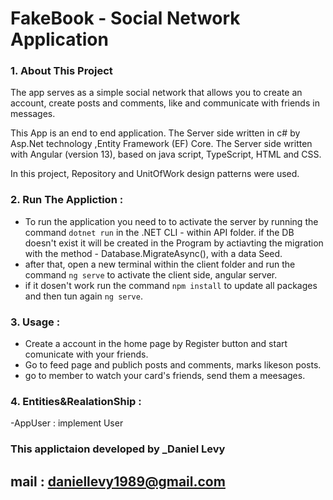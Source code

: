 # FakeBook - Social Network Application

### 1.	About This Project

The app serves as a simple social network that allows you to create an account, create posts and comments, like and communicate with friends in messages.

This App is an end to end application.
The Server side written in c# by Asp.Net technology ,Entity Framework (EF) Core.
The Server side written with Angular (version 13), based on java script, TypeScript, HTML and CSS.

In this project, Repository and UnitOfWork design patterns were used.

 ### 2. Run The Appliction :
 - To run the application you need to to activate the server by running the command `dotnet run` in the .NET CLI - within API folder.
   if the DB doesn't exist it will be created in the Program by actiavting the migration with the method - Database.MigrateAsync(), with a data Seed.
 - after that, open a new terminal within the client folder and run the command `ng serve` to activate the client side, angular server.
 - if it dosen't work run the command `npm install` to update all packages and then tun again `ng serve`.

 ### 3. Usage :
  - Create a account in the home page by Register button and start comunicate with your friends.
  - Go to feed page and publich posts and comments, marks likeson posts.
  - go to member to watch your card's friends, send them a meesages.
  
  ### 4. Entities&RealationShip :
  
  -AppUser : implement User 
  
  ### This applictaion developed by _Daniel Levy
  ## mail : daniellevy1989@gmail.com
  
  